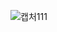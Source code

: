 ![캡처111](https://user-images.githubusercontent.com/101091207/195235446-ce0ad764-846f-4365-af0f-c16fad141ccc.PNG)
